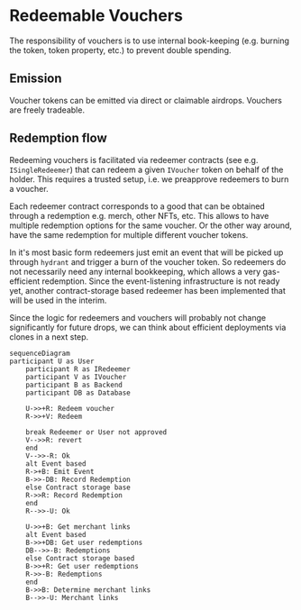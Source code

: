 # Redeemable Vouchers

The responsibility of vouchers is to use internal book-keeping (e.g. burning the token, token property, etc.) to prevent double spending.

## Emission

Voucher tokens can be emitted via direct or claimable airdrops.
Vouchers are freely tradeable. 

## Redemption flow

Redeeming vouchers is facilitated via redeemer contracts (see e.g. `ISingleRedeemer`) that can redeem a given `IVoucher` token on behalf of the holder.
This requires a trusted setup, i.e. we preapprove redeemers to burn a voucher.

Each redeemer contract corresponds to a good that can be obtained through a redemption e.g. merch, other NFTs, etc.
This allows to have multiple redemption options for the same voucher. 
Or the other way around, have the same redemption for multiple different voucher tokens.

In it's most basic form redeemers just emit an event that will be picked up through `hydrant` and trigger a burn of the voucher token.
So redeemers do not necessarily need any internal bookkeeping, which allows a very gas-efficient redemption.
Since the event-listening infrastructure is not ready yet, another contract-storage based redeemer has been implemented that will be used in the interim. 

Since the logic for redeemers and vouchers will probably not change significantly for future drops, we can think about efficient deployments via clones in a next step.

```mermaid
sequenceDiagram
participant U as User
    participant R as IRedeemer
    participant V as IVoucher
    participant B as Backend
    participant DB as Database

    U->>+R: Redeem voucher
    R->>+V: Redeem

    break Redeemer or User not approved
    V-->>R: revert
    end
    V-->>-R: Ok
    alt Event based
    R->+B: Emit Event
    B->>-DB: Record Redemption
    else Contract storage base
    R->>R: Record Redemption
    end
    R-->>-U: Ok

    U->>+B: Get merchant links
    alt Event based
    B->>+DB: Get user redemptions
    DB-->>-B: Redemptions
    else Contract storage based
    B->>+R: Get user redemptions
    R->>-B: Redemptions
    end
    B->>B: Determine merchant links
    B-->>-U: Merchant links
```